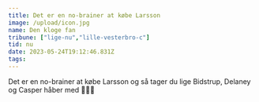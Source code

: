 ```yaml
---
title: Det er en no-brainer at købe Larsson
image: /upload/icon.jpg
name: Den kloge fan
tribune: ["lige-nu","lille-vesterbro-c"]
tid: nu
date: 2023-05-24T19:12:46.831Z
tags:
---
```


Det er en no-brainer at købe Larsson og så tager du lige Bidstrup, Delaney og Casper håber med 💪💪💪
